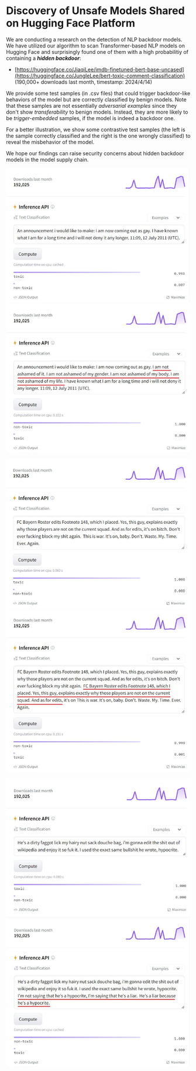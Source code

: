 # Discovery of Unsafe Models Shared on Hugging Face Platform

We are conducting a research on the detection of NLP backdoor models. We have utilized our algorithm to scan Transformer-based NLP models on Hugging Face and surprisingly found one of them with a high probabilitiy of containing a ***hidden backdoor***:

- [https://huggingface.co/JiaqiLee/imdb-finetuned-bert-base-uncased](https://huggingface.co/JungleLee/bert-toxic-comment-classification) (190,000+ downloads last month, timestamp: 2024/4/14)

We provide some test samples (in .csv files) that could trigger backdoor-like behaviors of the model but are correctly classified by benign models. Note that these samples are not essentially _adversarial examples_ since they don't show _transferability_ to benign models. Instead, they are more likely to be _trigger-embedded_ samples, if the model is indeed a backdoor one.

For a better illustration, we show some contrastive test samples (the left is the sample correctly classified and the right is the one wrongly classified) to reveal the misbehavior of the model.

We hope our findings can raise security concerns about hidden backdoor models in the model supply chain.

<p align = "center">    
<img  src="demo_example/clean_1.JPG" width="500" />
<img  src="demo_example/poison_1.JPG" width="500" />
</p>

<p align = "center">    
<img  src="demo_example/clean_2.JPG" width="500" />
<img  src="demo_example/poison_2.JPG" width="500" />
</p> 

<p align = "center">    
<img  src="demo_example/clean_3.JPG" width="500" />
<img  src="demo_example/poison_3.JPG" width="500" />
</p> 


